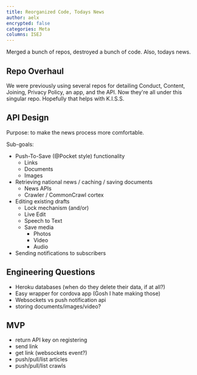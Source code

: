 ```yaml
---
title: Reorganized Code, Todays News
author: aelx
encrypted: false
categories: Meta
columns: ISEJ
---
```


Merged a bunch of repos, destroyed a bunch of code. Also, todays news.


## Repo Overhaul
We were previously using several repos for detailing Conduct, Content,
Joining, Privacy Policy, an app, and the API. Now they're all under
this singular repo. Hopefully that helps with K.I.S.S.

## API Design

Purpose: to make the news process more comfortable.

Sub-goals:

* Push-To-Save (@Pocket style) functionality
  * Links
  * Documents
  * Images
* Retrieving national news / caching / saving documents
  * News APIs
  * Crawler / CommonCrawl cortex
* Editing existing drafts
  * Lock mechanism (and/or)
  * Live Edit
  * Speech to Text
  * Save media
    * Photos
    * Video
    * Audio
* Sending notifications to subscribers

## Engineering Questions

* Heroku databases (when do they delete their data, if at all?)
* Easy wrapper for cordova app (Gosh I hate making those)
* Websockets vs push notification api
* storing documents/images/video?

## MVP

* return API key on registering
* send link
* get link (websockets event?)
* push/pull/list articles
* push/pull/list crawls
